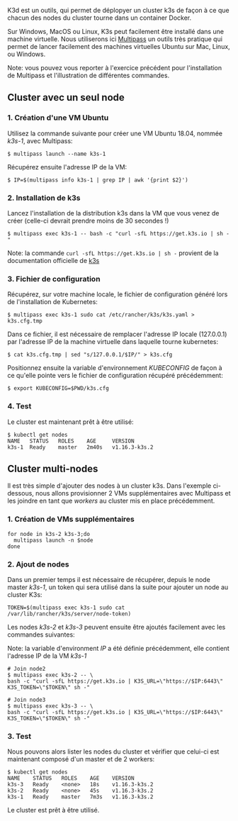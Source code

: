 K3d est un outils, qui permet de déplopyer un cluster k3s de façon à ce que chacun des nodes du cluster tourne dans un container Docker.






Sur Windows, MacOS ou Linux, K3s peut facilement être installé dans une machine virtuelle. Nous utiliserons ici [Multipass](https://multipass.run) un outils très pratique qui permet de lancer facilement des machines virtuelles Ubuntu sur Mac, Linux, ou Windows.

Note: vous pouvez vous reporter à l'exercice précédent pour l'installation de Multipass et l'illustration de différentes commandes.

## Cluster avec un seul node

### 1. Création d'une VM Ubuntu

Utilisez la commande suivante pour créer une VM Ubuntu 18.04, nommée *k3s-1*, avec Multipass:

```
$ multipass launch --name k3s-1
```

Récupérez ensuite l'adresse IP de la VM:

```
$ IP=$(multipass info k3s-1 | grep IP | awk '{print $2}')
```

### 2. Installation de k3s

Lancez l'installation de la distribution k3s dans la VM que vous venez de créer (celle-ci devrait prendre moins de 30 secondes !)

```
$ multipass exec k3s-1 -- bash -c "curl -sfL https://get.k3s.io | sh -"
```

Note: la commande `curl -sfL https://get.k3s.io | sh -` provient de la documentation officielle de [k3s](https://k3s.io)

### 3. Fichier de configuration

Récupérez, sur votre machine locale, le fichier de configuration généré lors de l'installation de Kubernetes:

```
$ multipass exec k3s-1 sudo cat /etc/rancher/k3s/k3s.yaml > k3s.cfg.tmp
```

Dans ce fichier, il est nécessaire de remplacer l'adresse IP locale (127.0.0.1) par l'adresse IP de la machine virtuelle dans laquelle tourne kubernetes:

```
$ cat k3s.cfg.tmp | sed "s/127.0.0.1/$IP/" > k3s.cfg
```

Positionnez ensuite la variable d'environnement *KUBECONFIG* de façon à ce qu'elle pointe vers le fichier de configuration récupéré précédemment:

```
$ export KUBECONFIG=$PWD/k3s.cfg
```

### 4. Test

Le cluster est maintenant prêt à être utilisé:

```
$ kubectl get nodes
NAME   STATUS   ROLES    AGE     VERSION
k3s-1  Ready    master   2m40s   v1.16.3-k3s.2
```

## Cluster multi-nodes

Il est très simple d'ajouter des nodes à un cluster k3s. Dans l'exemple ci-dessous, nous allons provisionner 2 VMs supplémentaires avec Multipass et les joindre en tant que *workers* au cluster mis en place précédemment.

### 1. Création de VMs supplémentaires

```
for node in k3s-2 k3s-3;do
  multipass launch -n $node
done
```

### 2. Ajout de nodes

Dans un premier temps il est nécessaire de récupérer, depuis le node master *k3s-1*, un token qui sera utilisé dans la suite pour ajouter un node au cluster K3s:

```
TOKEN=$(multipass exec k3s-1 sudo cat /var/lib/rancher/k3s/server/node-token)
```

Les nodes *k3s-2* et *k3s-3* peuvent ensuite être ajoutés facilement avec les commandes suivantes:

Note: la variable d'environment *IP* a été définie précédemment, elle contient l'adresse IP de la VM *k3s-1*

```
# Join node2
$ multipass exec k3s-2 -- \
bash -c "curl -sfL https://get.k3s.io | K3S_URL=\"https://$IP:6443\" K3S_TOKEN=\"$TOKEN\" sh -"

# Join node3
$ multipass exec k3s-3 -- \
bash -c "curl -sfL https://get.k3s.io | K3S_URL=\"https://$IP:6443\" K3S_TOKEN=\"$TOKEN\" sh -"
```

### 3. Test

Nous pouvons alors lister les nodes du cluster et vérifier que celui-ci est maintenant composé d'un master et de 2 workers:

```
$ kubectl get nodes
NAME    STATUS   ROLES    AGE    VERSION
k3s-3   Ready    <none>   18s    v1.16.3-k3s.2
k3s-2   Ready    <none>   45s    v1.16.3-k3s.2
k3s-1   Ready    master   7m3s   v1.16.3-k3s.2
```

Le cluster est prêt à être utilisé.
